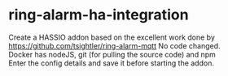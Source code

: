 # ring-alarm-ha-integration
Create a HASSIO addon based on the excellent work done by https://github.com/tsightler/ring-alarm-mqtt
No code changed.  <br /> 
Docker has nodeJS, git (for pulling the source code) and npm <br /> 
Enter the config details and save it before starting the addon. 
